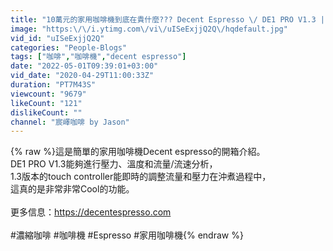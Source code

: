 ```yaml
---
title: "10萬元的家用咖啡機到底在貴什麼??? Decent Espresso \/ DE1 PRO V1.3 | (English CC)"
image: "https:\/\/i.ytimg.com\/vi\/uISeExjjQ2Q\/hqdefault.jpg"
vid_id: "uISeExjjQ2Q"
categories: "People-Blogs"
tags: ["咖啡","咖啡機","decent espresso"]
date: "2022-05-01T09:39:01+03:00"
vid_date: "2020-04-29T11:00:33Z"
duration: "PT7M43S"
viewcount: "9679"
likeCount: "121"
dislikeCount: ""
channel: "宸嶧咖啡 by Jason"
---
```

{% raw %}這是簡單的家用咖啡機Decent espresso的開箱介紹。<br />DE1 PRO V1.3能夠進行壓力、溫度和流量/流速分析，<br />1.3版本的touch controller能即時的調整流量和壓力在沖煮過程中，<br />這真的是非常非常Cool的功能。<br /><br />更多信息：<a rel="nofollow" target="blank" href="https://decentespresso.com">https://decentespresso.com</a><br /><br />#濃縮咖啡 #咖啡機 #Espresso #家用咖啡機{% endraw %}
